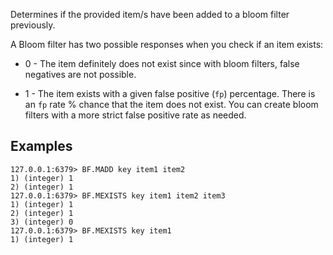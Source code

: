 Determines if the provided item/s have been added to a bloom filter previously.

A Bloom filter has two possible responses when you check if an item exists:

* 0 - The item definitely does not exist since with bloom filters, false negatives are not possible.

* 1 - The item exists with a given false positive (`fp`) percentage. There is an `fp` rate % chance that the item does not exist. You can create bloom filters with a more strict false positive rate as needed.

## Examples

```
127.0.0.1:6379> BF.MADD key item1 item2
1) (integer) 1
2) (integer) 1
127.0.0.1:6379> BF.MEXISTS key item1 item2 item3
1) (integer) 1
2) (integer) 1
3) (integer) 0
127.0.0.1:6379> BF.MEXISTS key item1
1) (integer) 1
```